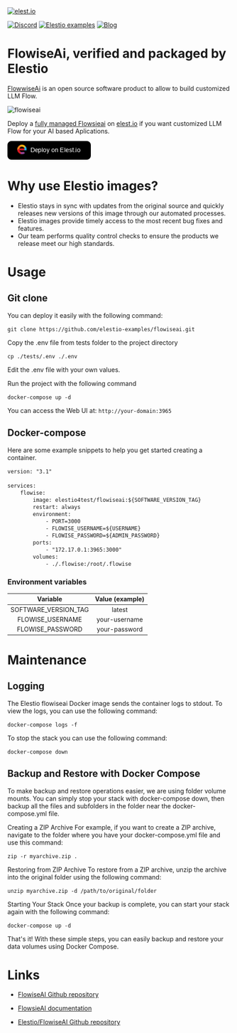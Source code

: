<a href="https://elest.io">
  <img src="https://elest.io/images/elestio.svg" alt="elest.io" width="150" height="75">
</a>

[![Discord](https://img.shields.io/static/v1.svg?logo=discord&color=f78A38&labelColor=083468&logoColor=ffffff&style=for-the-badge&label=Discord&message=community)](https://discord.gg/4T4JGaMYrD "Get instant assistance and engage in live discussions with both the community and team through our chat feature.")
[![Elestio examples](https://img.shields.io/static/v1.svg?logo=github&color=f78A38&labelColor=083468&logoColor=ffffff&style=for-the-badge&label=github&message=open%20source)](https://github.com/elestio-examples "Access the source code for all our repositories by viewing them.")
[![Blog](https://img.shields.io/static/v1.svg?color=f78A38&labelColor=083468&logoColor=ffffff&style=for-the-badge&label=elest.io&message=Blog)](https://blog.elest.io "Latest news about elestio, open source software, and DevOps techniques.")

# FlowiseAi, verified and packaged by Elestio

[FlowwiseAi](https://github.com/FlowiseAI/Flowise) is an open source software product to allow to build customized LLM Flow.

<img src="https://github.com/elestio-examples/flowiseai/raw/main/flowise.gif" alt="flowiseai" width="800">

Deploy a <a target="_blank" href="https://elest.io/open-source/flowiseai">fully managed Flowsieai</a> on <a target="_blank" href="https://elest.io/">elest.io</a> if you want customized LLM Flow for your AI based Aplications.

[![deploy](https://github.com/elestio-examples/keycloak/raw/main/deploy-on-elestio.png)](https://dash.elest.io/deploy?source=cicd&social=dockerCompose&url=https://github.com/elestio-examples/flowiseai)

# Why use Elestio images?

- Elestio stays in sync with updates from the original source and quickly releases new versions of this image through our automated processes.
- Elestio images provide timely access to the most recent bug fixes and features.
- Our team performs quality control checks to ensure the products we release meet our high standards.

# Usage

## Git clone

You can deploy it easily with the following command:

    git clone https://github.com/elestio-examples/flowiseai.git

Copy the .env file from tests folder to the project directory

    cp ./tests/.env ./.env

Edit the .env file with your own values.

Run the project with the following command

    docker-compose up -d

You can access the Web UI at: `http://your-domain:3965`

## Docker-compose

Here are some example snippets to help you get started creating a container.

    version: "3.1"

    services:
        flowise:
            image: elestio4test/flowiseai:${SOFTWARE_VERSION_TAG}
            restart: always
            environment:
                - PORT=3000
                - FLOWISE_USERNAME=${USERNAME}
                - FLOWISE_PASSWORD=${ADMIN_PASSWORD}
            ports:
                - "172.17.0.1:3965:3000"
            volumes:
                - ./.flowise:/root/.flowise

### Environment variables

|       Variable       | Value (example) |
| :------------------: | :-------------: |
| SOFTWARE_VERSION_TAG |     latest      |
|   FLOWISE_USERNAME   |  your-username  |
|   FLOWISE_PASSWORD   |  your-password  |

# Maintenance

## Logging

The Elestio flowiseai Docker image sends the container logs to stdout. To view the logs, you can use the following command:

    docker-compose logs -f

To stop the stack you can use the following command:

    docker-compose down

## Backup and Restore with Docker Compose

To make backup and restore operations easier, we are using folder volume mounts. You can simply stop your stack with docker-compose down, then backup all the files and subfolders in the folder near the docker-compose.yml file.

Creating a ZIP Archive
For example, if you want to create a ZIP archive, navigate to the folder where you have your docker-compose.yml file and use this command:

    zip -r myarchive.zip .

Restoring from ZIP Archive
To restore from a ZIP archive, unzip the archive into the original folder using the following command:

    unzip myarchive.zip -d /path/to/original/folder

Starting Your Stack
Once your backup is complete, you can start your stack again with the following command:

    docker-compose up -d

That's it! With these simple steps, you can easily backup and restore your data volumes using Docker Compose.

# Links

- <a target="_blank" href="https://github.com/FlowiseAI/Flowise">FlowiseAI Github repository</a>

- <a target="_blank" href="https://docs.flowiseai.com/">FlowsieAI documentation</a>

- <a target="_blank" href="https://github.com/elestio-examples/flowiseai">Elestio/FlowiseAI Github repository</a>
